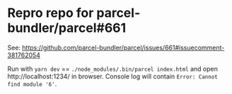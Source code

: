 # Repro repo for parcel-bundler/parcel#661

See: https://github.com/parcel-bundler/parcel/issues/661#issuecomment-381762054

Run with `yarn dev` == `./node_modules/.bin/parcel index.html` and open http://localhost:1234/ in browser. Console log will contain `Error: Cannot find module '6'`.
